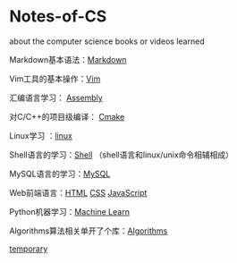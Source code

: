 # Notes-of-CS
about the computer science books or videos  learned

Markdown基本语法：[Markdown](./notes_md/markdown.md)

Vim工具的基本操作：[Vim](./notes_md/vim.md)

汇编语言学习： [Assembly](./notes_md/assembly.md)

对C/C++的项目级编译： [Cmake](./notes_md/cmake.md)

Linux学习 ：[linux](./notes_md/gnulinux.md)

Shell语言的学习：[Shell](./notes_md/shell.md) （shell语言和linux/unix命令相辅相成）

MySQL语言的学习：[MySQL](./notes_md/MySQL.md)

Web前端语言：[HTML](./notes_md/html.md)  [CSS](./notes_md/css.md)  [JavaScript](./notes_md/JavaScript.md)

Python机器学习：[Machine Learn](./notes_md/machine_learn.md)

Algorithms算法相关单开了个库：[Algorithms](https://github.com/Chenpeel/Algoritms_Notes)



[temporary](./)

